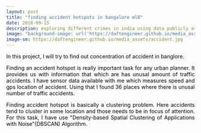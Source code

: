 ```yaml
---
layout: post
title: "finding accident hotspots in bangalore ml8"
date: 2018-09-15
description: exploring different crimes in india using data publicly available about it.
image: "background-image: url('https://daftengineer.github.io/media_assets/accident.jpg');"
image-sm: https://daftengineer.github.io/media_assets/accident.jpg
---
```


<div style="color:black;"><p></p>

 <p style="text-align:justify;">In this project, I will try to find out concentration of accident in banglore. </p>
 <p style="text-align:justify;">Finding an accident hotspot is really important task for any urban planner. It provides us with information that which are has unusal amount of traffic accidents. I have sensor data available with me which measures speed and gps location of accident. Using that I found 36 places where there is unusal number of traffic accidents.</p>
 <p style="text-align:justify;">Finding accident hotspot is basically a clustering problem. Here accidents tend to cluster in some location and those needs to be in focus of attention. For this task, I have use "Density-based Spatial Clustering of Applications with Noise"(DBSCAN) Algorithm.</p>
 <p style="text-align:justify;"></p>
  <p style="text-align:justify;"></p>
   <p style="text-align:justify;"></p>


 </div>

